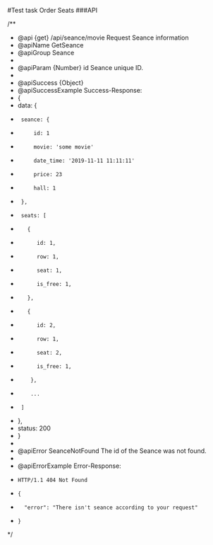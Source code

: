 #Test task Order Seats
###API

/**
 * @api {get} /api/seance/movie Request Seance information
 * @apiName GetSeance
 * @apiGroup Seance
 *
 * @apiParam {Number} id Seance unique ID.
 *
 * @apiSuccess {Object} 
 * @apiSuccessExample Success-Response:
 *  {
 *    data: {
 *      seance: {
 *          id: 1
 *          movie: 'some movie'
 *          date_time: '2019-11-11 11:11:11'
 *          price: 23
 *          hall: 1
 *      },
 *      seats: [
 *        {
 *           id: 1,
 *           row: 1,
 *           seat: 1,
 *           is_free: 1,
 *        },
 *        {
 *           id: 2,
 *           row: 1,
 *           seat: 2,
 *           is_free: 1,
 *         }, 
 *         ... 
 *      ]
 *    },
 *    status: 200
 *  }
 *
 * @apiError SeanceNotFound The id of the Seance was not found.
 *
 * @apiErrorExample Error-Response:
 *     HTTP/1.1 404 Not Found
 *     {
 *       "error": "There isn't seance according to your request"
 *     }
 */
